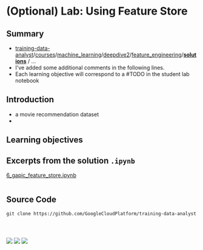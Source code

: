 # (Optional) Lab: Using Feature Store

## Summary

- [training-data-analyst](https://github.com/GoogleCloudPlatform/training-data-analyst)/[courses](https://github.com/GoogleCloudPlatform/training-data-analyst/tree/master/courses)/[machine_learning](https://github.com/GoogleCloudPlatform/training-data-analyst/tree/master/courses/machine_learning)/[deepdive2](https://github.com/GoogleCloudPlatform/training-data-analyst/tree/master/courses/machine_learning/deepdive2)/[feature_engineering](https://github.com/GoogleCloudPlatform/training-data-analyst/tree/master/courses/machine_learning/deepdive2/feature_engineering)/[**solutions**](https://github.com/GoogleCloudPlatform/training-data-analyst/tree/master/courses/machine_learning/deepdive2/feature_engineering/solutions) /  ...
- I've added some additional comments in the following lines.
- Each learning objective will correspond to a #TODO in the student lab notebook

## Introduction

- a movie recommendation dataset
- 

## Learning objectives



## Excerpts from the solution `.ipynb`

[6_gapic_feature_store.ipynb](https://github.com/GoogleCloudPlatform/training-data-analyst/blob/master/courses/machine_learning/deepdive2/feature_engineering/solutions/6_gapic_feature_store.ipynb)

```

```



## Source Code

```
git clone https://github.com/GoogleCloudPlatform/training-data-analyst
```

```

```

```

```



```python
```

<img src='images/xxx'>



<img src='images/xxx'>



<img src='images/xxx'>



